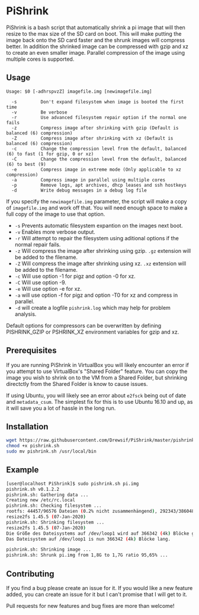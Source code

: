 
# PiShrink #

PiShrink is a bash script that automatically shrink a pi image that will then resize to the max size of the SD card on boot. This will make putting the image back onto the SD card faster and the shrunk images will compress better. 
In addition the shrinked image can be compressed with gzip and xz to create an even smaller image. Parallel compression of the image using multiple cores is supported. 

## Usage ##

```
Usage: $0 [-adhrspvzZ] imagefile.img [newimagefile.img]

  -s         Don't expand filesystem when image is booted the first time
  -v         Be verbose
  -r         Use advanced filesystem repair option if the normal one fails
  -z         Compress image after shrinking with gzip (Default is balanced (6) compression)
  -Z         Compress image after shrinking with xz (Default is balanced (6) compression)
  -c         Change the compression level from the default, balanced (6) to fast (1 for gzip, 0 or xz)
  -C         Change the compression level from the default, balanced (6) to best (9)
  -e         Compress image in extreme mode (Only applicable to xz compression)
  -a         Compress image in parallel using multiple cores
  -p         Remove logs, apt archives, dhcp leases and ssh hostkeys
  -d         Write debug messages in a debug log file
```

If you specify the `newimagefile.img` parameter, the script will make a copy of `imagefile.img` and work off that. You will need enough space to make a full copy of the image to use that option.

* `-s` Prevents automatic filesystem expantion on the images next boot. 
* `-v` Enables more verbose output. 
* `-r` Will attempt to repair the filesystem using aditional options if the normal repair fails. 
* `-z` Will compress the image after shrinking using gzip. `.gz` extension will be added to the filename. 
* `-Z` Will compress the image after shrinking using xz. `.xz` extension will be added to the filename. 
* `-c` Will use option -1 for pigz and option -0 for xz. 
* `-C` Will use option -9. 
* `-e` Will use option -e for xz. 
* `-a` will use option -f for pigz and option -T0 for xz and compress in parallel. 
* `-d` will create a logfile `pishrink.log` which may help for problem analysis. 

Default options for compressors can be overwritten by defining PISHRINK_GZIP or PSHRINK_XZ environment variables for gzip and xz. 

## Prerequisites ##

If you are running PiShrink in VirtualBox you will likely encounter an error if you
attempt to use VirtualBox's "Shared Folder" feature. You can copy the image you wish to
shrink on to the VM from a Shared Folder, but shrinking directctly from the Shared Folder
is know to cause issues. 

If using Ubuntu, you will likely see an error about `e2fsck` being out of date and `metadata_csum`. The simplest fix for this is to use Ubuntu 16.10 and up, as it will save you a lot of hassle in the long run. 

## Installation ##

```bash
wget https://raw.githubusercontent.com/Drewsif/PiShrink/master/pishrink.sh
chmod +x pishrink.sh
sudo mv pishrink.sh /usr/local/bin
```

## Example ##

```bash
[user@localhost PiShrink]$ sudo pishrink.sh pi.img
pishrink.sh v0.1.2.2
pishrink.sh: Gathering data ...
Creating new /etc/rc.local
pishrink.sh: Checking filesystem ...
rootfs: 44457/96576 Dateien (0.2% nicht zusammenhängend), 292343/386048 Blöcke
resize2fs 1.45.5 (07-Jan-2020)
pishrink.sh: Shrinking filesystem ...
resize2fs 1.45.5 (07-Jan-2020)
Die Größe des Dateisystems auf /dev/loop1 wird auf 366342 (4k) Blöcke geändert.
Das Dateisystem auf /dev/loop1 is nun 366342 (4k) Blöcke lang.

pishrink.sh: Shrinking image ...
pishrink.sh: Shrunk pi.img from 1,8G to 1,7G ratio 95,65% ...
```

## Contributing ##

If you find a bug please create an issue for it. If you would like a new feature added, you can create an issue for it but I can't promise that I will get to it. 

Pull requests for new features and bug fixes are more than welcome!
